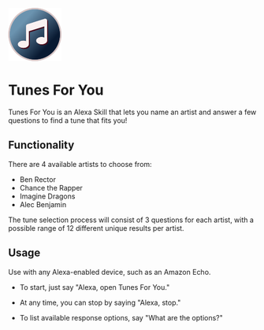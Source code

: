 ![icon](icon_108_A2Z.png?raw=true) 
# Tunes For You #

Tunes For You is an Alexa Skill that lets you name an artist and answer a few questions to find a tune that fits you!

## Functionality

There are 4 available artists to choose from:
* Ben Rector
* Chance the Rapper
* Imagine Dragons
* Alec Benjamin

The tune selection process will consist of 3 questions for each artist, with a possible range of 12 different unique results per artist.

## Usage

Use with any Alexa-enabled device, such as an Amazon Echo.

* To start, just say "Alexa, open Tunes For You."

* At any time, you can stop by saying "Alexa, stop."

* To list available response options, say "What are the options?"
